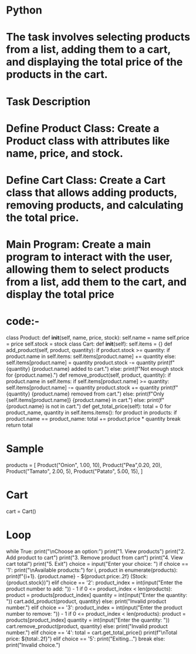 # Python
# The task involves selecting products from a list, adding them to a cart, and displaying the total price of the products in the cart.

# Task Description
# Define Product Class: Create a Product class with attributes like name, price, and stock.
# Define Cart Class: Create a Cart class that allows adding products, removing products, and calculating the total price.
# Main Program: Create a main program to interact with the user, allowing them to select products from a list, add them to the cart, and display the total price

# code:-
class Product:
    def __init__(self, name, price, stock):
        self.name = name
        self.price = price
        self.stock = stock
class Cart:
    def __init__(self):
        self.items = {}
    def add_product(self, product, quantity):
        if product.stock >= quantity:
            if product.name in self.items:
                self.items[product.name] += quantity
            else:
                self.items[product.name] = quantity
            product.stock -= quantity
            print(f"{quantity} {product.name} added to cart.")
        else:
            print(f"Not enough stock for {product.name}.")
    def remove_product(self, product, quantity):
        if product.name in self.items:
            if self.items[product.name] >= quantity:
                self.items[product.name] -= quantity
                product.stock += quantity
                print(f"{quantity} {product.name} removed from cart.")
            else:
                print(f"Only {self.items[product.name]} {product.name} in cart.")
        else:
            print(f"{product.name} is not in cart.")
    def get_total_price(self):
        total = 0
        for product_name, quantity in self.items.items():
            for product in products:
                if product.name == product_name:
                    total += product.price * quantity
                    break
        return total
# Sample
products = [
    Product("Onion", 1.00, 10),
    Product("Pea",0.20, 20),
    Product("Tamato", 2.00, 5),
    Product("Patato", 5.00, 15),
]
# Cart
cart = Cart()
# Loop
while True:
    print("\nChoose an option:")
    print("1. View products")
    print("2. Add product to cart")
    print("3. Remove product from cart")
    print("4. View cart total")
    print("5. Exit")
    choice = input("Enter your choice: ")
    if choice == '1':
        print("\nAvailable products:")
        for i, product in enumerate(products):
            print(f"{i+1}. {product.name} - ${product.price:.2f} (Stock: {product.stock})")
    elif choice == '2':
        product_index = int(input("Enter the product number to add: ")) - 1
        if 0 <= product_index < len(products):
            product = products[product_index]
            quantity = int(input("Enter the quantity: "))
            cart.add_product(product, quantity)
        else:
            print("Invalid product number.")
    elif choice == '3':
        product_index = int(input("Enter the product number to remove: ")) - 1
        if 0 <= product_index < len(products):
            product = products[product_index]
            quantity = int(input("Enter the quantity: "))
            cart.remove_product(product, quantity)
        else:
            print("Invalid product number.")
    elif choice == '4':
        total = cart.get_total_price()
        print(f"\nTotal price: ${total:.2f}")
    elif choice == '5':
        print("Exiting...")
        break
    else:
        print("Invalid choice.")
